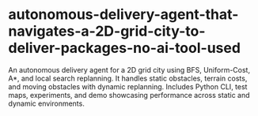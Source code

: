 # autonomous-delivery-agent-that-navigates-a-2D-grid-city-to-deliver-packages-no-ai-tool-used
An autonomous delivery agent for a 2D grid city using BFS, Uniform-Cost, A*, and local search replanning. It handles static obstacles, terrain costs, and moving obstacles with dynamic replanning. Includes Python CLI, test maps, experiments, and demo showcasing performance across static and dynamic environments.
